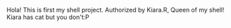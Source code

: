 Hola! This is first my shell project. Authorized by Kiara.R, Queen of my shell! Kiara has cat but you don't:P
